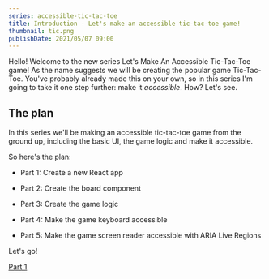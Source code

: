```yaml
---
series: accessible-tic-tac-toe
title: Introduction - Let's make an accessible tic-tac-toe game!
thumbnail: tic.png
publishDate: 2021/05/07 09:00
---
```


Hello! Welcome to the new series Let's Make An Accessible Tic-Tac-Toe game! As the name suggests we will be creating the popular game Tic-Tac-Toe. You've probably already made this on your own, so in this series I'm going to take it one step further: make it *accessible*. How? Let's see.

## The plan

In this series we'll be making an accessible tic-tac-toe game from the ground up, including the basic UI, the game logic and make it accessible.

So here's the plan:

* Part 1: Create a new React app

* Part 2: Create the board component

* Part 3: Create the game logic

* Part 4: Make the game keyboard accessible

* Part 5: Make the game screen reader accessible with ARIA Live Regions

Let's go!

[Part 1](part-1-create-app)